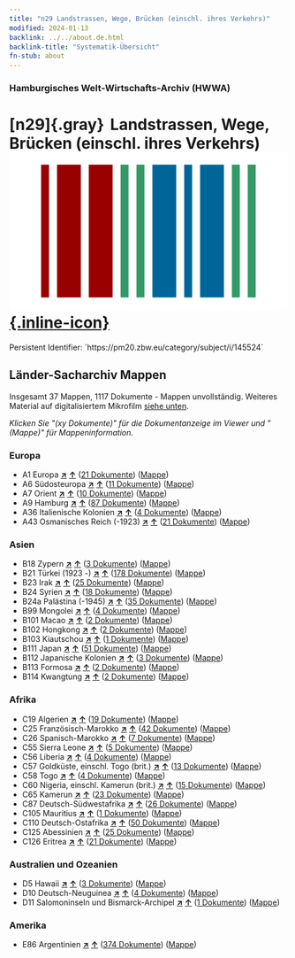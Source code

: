 ```yaml
---
title: "n29 Landstrassen, Wege, Brücken (einschl. ihres Verkehrs)"
modified: 2024-01-13
backlink: ../../about.de.html
backlink-title: "Systematik-Übersicht"
fn-stub: about
---
```


### Hamburgisches Welt-Wirtschafts-Archiv (HWWA)

# [n29]{.gray}&#8201; Landstrassen, Wege, Brücken (einschl. ihres Verkehrs) &#160; [![Wikidata](/images/Wikidata-logo.svg "Wikidata"){.inline-icon}](http://www.wikidata.org/entity/Q99428061)

<div class="hint">Persistent Identifier: `https://pm20.zbw.eu/category/subject/i/145524`</div>







## Länder-Sacharchiv Mappen






Insgesamt 37 Mappen, 1117 Dokumente - Mappen unvollständig. Weiteres Material auf digitalisiertem Mikrofilm [siehe unten](#filmsections).

_Klicken Sie "(xy Dokumente)" für die Dokumentanzeige im Viewer und "(Mappe)" für Mappeninformation._




### Europa

- A1 Europa [**&nearr;**](../../../geo/i/140892/about.de.html "Europa (alle Mappen)") [**&uarr;**](../../../geo/about.de.html#A1 "Ländersystematik") (<a href="https://pm20.zbw.eu/iiifview/folder/sh/140892,145524" title="über: Europa : Landstrassen, Wege, Brücken (einschl. ihres Verkehrs)" target="_blank">21 Dokumente</a>) ([Mappe](../../../../folder/sh/1408xx/140892/1455xx/145524/about.de.html))
- A6 Südosteuropa [**&nearr;**](../../../geo/i/140900/about.de.html "Südosteuropa (alle Mappen)") [**&uarr;**](../../../geo/about.de.html#A6 "Ländersystematik") (<a href="https://pm20.zbw.eu/iiifview/folder/sh/140900,145524" title="über: Südosteuropa : Landstrassen, Wege, Brücken (einschl. ihres Verkehrs)" target="_blank">11 Dokumente</a>) ([Mappe](../../../../folder/sh/1409xx/140900/1455xx/145524/about.de.html))
- A7 Orient [**&nearr;**](../../../geo/i/140902/about.de.html "Orient (alle Mappen)") [**&uarr;**](../../../geo/about.de.html#A7 "Ländersystematik") (<a href="https://pm20.zbw.eu/iiifview/folder/sh/140902,145524" title="über: Orient : Landstrassen, Wege, Brücken (einschl. ihres Verkehrs)" target="_blank">10 Dokumente</a>) ([Mappe](../../../../folder/sh/1409xx/140902/1455xx/145524/about.de.html))
- A9 Hamburg [**&nearr;**](../../../geo/i/140905/about.de.html "Hamburg (alle Mappen)") [**&uarr;**](../../../geo/about.de.html#A9 "Ländersystematik") (<a href="https://pm20.zbw.eu/iiifview/folder/sh/140905,145524" title="über: Hamburg : Landstrassen, Wege, Brücken (einschl. ihres Verkehrs)" target="_blank">87 Dokumente</a>) ([Mappe](../../../../folder/sh/1409xx/140905/1455xx/145524/about.de.html))
- A36 Italienische Kolonien [**&nearr;**](../../../geo/i/141012/about.de.html "Italienische Kolonien (alle Mappen)") [**&uarr;**](../../../geo/about.de.html#A36 "Ländersystematik") (<a href="https://pm20.zbw.eu/iiifview/folder/sh/141012,145524" title="über: Italienische Kolonien : Landstrassen, Wege, Brücken (einschl. ihres Verkehrs)" target="_blank">4 Dokumente</a>) ([Mappe](../../../../folder/sh/1410xx/141012/1455xx/145524/about.de.html))
- A43 Osmanisches Reich (-1923) [**&nearr;**](../../../geo/i/141034/about.de.html "Osmanisches Reich (-1923) (alle Mappen)") [**&uarr;**](../../../geo/about.de.html#A43 "Ländersystematik") (<a href="https://pm20.zbw.eu/iiifview/folder/sh/141034,145524" title="über: Osmanisches Reich (-1923) : Landstrassen, Wege, Brücken (einschl. ihres Verkehrs)" target="_blank">21 Dokumente</a>) ([Mappe](../../../../folder/sh/1410xx/141034/1455xx/145524/about.de.html))

### Asien

- B18 Zypern [**&nearr;**](../../../geo/i/141079/about.de.html "Zypern (alle Mappen)") [**&uarr;**](../../../geo/about.de.html#B18 "Ländersystematik") (<a href="https://pm20.zbw.eu/iiifview/folder/sh/141079,145524" title="über: Zypern : Landstrassen, Wege, Brücken (einschl. ihres Verkehrs)" target="_blank">3 Dokumente</a>) ([Mappe](../../../../folder/sh/1410xx/141079/1455xx/145524/about.de.html))
- B21 Türkei (1923 -) [**&nearr;**](../../../geo/i/141111/about.de.html "Türkei (1923 -) (alle Mappen)") [**&uarr;**](../../../geo/about.de.html#B21 "Ländersystematik") (<a href="https://pm20.zbw.eu/iiifview/folder/sh/141111,145524" title="über: Türkei (1923 -) : Landstrassen, Wege, Brücken (einschl. ihres Verkehrs)" target="_blank">178 Dokumente</a>) ([Mappe](../../../../folder/sh/1411xx/141111/1455xx/145524/about.de.html))
- B23 Irak [**&nearr;**](../../../geo/i/141113/about.de.html "Irak (alle Mappen)") [**&uarr;**](../../../geo/about.de.html#B23 "Ländersystematik") (<a href="https://pm20.zbw.eu/iiifview/folder/sh/141113,145524" title="über: Irak : Landstrassen, Wege, Brücken (einschl. ihres Verkehrs)" target="_blank">25 Dokumente</a>) ([Mappe](../../../../folder/sh/1411xx/141113/1455xx/145524/about.de.html))
- B24 Syrien [**&nearr;**](../../../geo/i/141114/about.de.html "Syrien (alle Mappen)") [**&uarr;**](../../../geo/about.de.html#B24 "Ländersystematik") (<a href="https://pm20.zbw.eu/iiifview/folder/sh/141114,145524" title="über: Syrien : Landstrassen, Wege, Brücken (einschl. ihres Verkehrs)" target="_blank">18 Dokumente</a>) ([Mappe](../../../../folder/sh/1411xx/141114/1455xx/145524/about.de.html))
- B24a Palästina (-1945) [**&nearr;**](../../../geo/i/141115/about.de.html "Palästina (-1945) (alle Mappen)") [**&uarr;**](../../../geo/about.de.html#B24a "Ländersystematik") (<a href="https://pm20.zbw.eu/iiifview/folder/sh/141115,145524" title="über: Palästina (-1945) : Landstrassen, Wege, Brücken (einschl. ihres Verkehrs)" target="_blank">35 Dokumente</a>) ([Mappe](../../../../folder/sh/1411xx/141115/1455xx/145524/about.de.html))
- B99 Mongolei [**&nearr;**](../../../geo/i/141261/about.de.html "Mongolei (alle Mappen)") [**&uarr;**](../../../geo/about.de.html#B99 "Ländersystematik") (<a href="https://pm20.zbw.eu/iiifview/folder/sh/141261,145524" title="über: Mongolei : Landstrassen, Wege, Brücken (einschl. ihres Verkehrs)" target="_blank">4 Dokumente</a>) ([Mappe](../../../../folder/sh/1412xx/141261/1455xx/145524/about.de.html))
- B101 Macao [**&nearr;**](../../../geo/i/141267/about.de.html "Macao (alle Mappen)") [**&uarr;**](../../../geo/about.de.html#B101 "Ländersystematik") (<a href="https://pm20.zbw.eu/iiifview/folder/sh/141267,145524" title="über: Macao : Landstrassen, Wege, Brücken (einschl. ihres Verkehrs)" target="_blank">2 Dokumente</a>) ([Mappe](../../../../folder/sh/1412xx/141267/1455xx/145524/about.de.html))
- B102 Hongkong [**&nearr;**](../../../geo/i/141268/about.de.html "Hongkong (alle Mappen)") [**&uarr;**](../../../geo/about.de.html#B102 "Ländersystematik") (<a href="https://pm20.zbw.eu/iiifview/folder/sh/141268,145524" title="über: Hongkong : Landstrassen, Wege, Brücken (einschl. ihres Verkehrs)" target="_blank">2 Dokumente</a>) ([Mappe](../../../../folder/sh/1412xx/141268/1455xx/145524/about.de.html))
- B103 Kiautschou [**&nearr;**](../../../geo/i/126163/about.de.html "Kiautschou (alle Mappen)") [**&uarr;**](../../../geo/about.de.html#B103 "Ländersystematik") (<a href="https://pm20.zbw.eu/iiifview/folder/sh/126163,145524" title="über: Kiautschou : Landstrassen, Wege, Brücken (einschl. ihres Verkehrs)" target="_blank">1 Dokumente</a>) ([Mappe](../../../../folder/sh/1261xx/126163/1455xx/145524/about.de.html))
- B111 Japan [**&nearr;**](../../../geo/i/141272/about.de.html "Japan (alle Mappen)") [**&uarr;**](../../../geo/about.de.html#B111 "Ländersystematik") (<a href="https://pm20.zbw.eu/iiifview/folder/sh/141272,145524" title="über: Japan : Landstrassen, Wege, Brücken (einschl. ihres Verkehrs)" target="_blank">51 Dokumente</a>) ([Mappe](../../../../folder/sh/1412xx/141272/1455xx/145524/about.de.html))
- B112 Japanische Kolonien [**&nearr;**](../../../geo/i/141273/about.de.html "Japanische Kolonien (alle Mappen)") [**&uarr;**](../../../geo/about.de.html#B112 "Ländersystematik") (<a href="https://pm20.zbw.eu/iiifview/folder/sh/141273,145524" title="über: Japanische Kolonien : Landstrassen, Wege, Brücken (einschl. ihres Verkehrs)" target="_blank">3 Dokumente</a>) ([Mappe](../../../../folder/sh/1412xx/141273/1455xx/145524/about.de.html))
- B113 Formosa [**&nearr;**](../../../geo/i/141274/about.de.html "Formosa (alle Mappen)") [**&uarr;**](../../../geo/about.de.html#B113 "Ländersystematik") (<a href="https://pm20.zbw.eu/iiifview/folder/sh/141274,145524" title="über: Formosa : Landstrassen, Wege, Brücken (einschl. ihres Verkehrs)" target="_blank">2 Dokumente</a>) ([Mappe](../../../../folder/sh/1412xx/141274/1455xx/145524/about.de.html))
- B114 Kwangtung [**&nearr;**](../../../geo/i/141275/about.de.html "Kwangtung (alle Mappen)") [**&uarr;**](../../../geo/about.de.html#B114 "Ländersystematik") (<a href="https://pm20.zbw.eu/iiifview/folder/sh/141275,145524" title="über: Kwangtung : Landstrassen, Wege, Brücken (einschl. ihres Verkehrs)" target="_blank">2 Dokumente</a>) ([Mappe](../../../../folder/sh/1412xx/141275/1455xx/145524/about.de.html))

### Afrika

- C19 Algerien [**&nearr;**](../../../geo/i/141354/about.de.html "Algerien (alle Mappen)") [**&uarr;**](../../../geo/about.de.html#C19 "Ländersystematik") (<a href="https://pm20.zbw.eu/iiifview/folder/sh/141354,145524" title="über: Algerien : Landstrassen, Wege, Brücken (einschl. ihres Verkehrs)" target="_blank">19 Dokumente</a>) ([Mappe](../../../../folder/sh/1413xx/141354/1455xx/145524/about.de.html))
- C25 Französisch-Marokko [**&nearr;**](../../../geo/i/141358/about.de.html "Französisch-Marokko (alle Mappen)") [**&uarr;**](../../../geo/about.de.html#C25 "Ländersystematik") (<a href="https://pm20.zbw.eu/iiifview/folder/sh/141358,145524" title="über: Französisch-Marokko : Landstrassen, Wege, Brücken (einschl. ihres Verkehrs)" target="_blank">42 Dokumente</a>) ([Mappe](../../../../folder/sh/1413xx/141358/1455xx/145524/about.de.html))
- C26 Spanisch-Marokko [**&nearr;**](../../../geo/i/141359/about.de.html "Spanisch-Marokko (alle Mappen)") [**&uarr;**](../../../geo/about.de.html#C26 "Ländersystematik") (<a href="https://pm20.zbw.eu/iiifview/folder/sh/141359,145524" title="über: Spanisch-Marokko : Landstrassen, Wege, Brücken (einschl. ihres Verkehrs)" target="_blank">7 Dokumente</a>) ([Mappe](../../../../folder/sh/1413xx/141359/1455xx/145524/about.de.html))
- C55 Sierra Leone [**&nearr;**](../../../geo/i/141404/about.de.html "Sierra Leone (alle Mappen)") [**&uarr;**](../../../geo/about.de.html#C55 "Ländersystematik") (<a href="https://pm20.zbw.eu/iiifview/folder/sh/141404,145524" title="über: Sierra Leone : Landstrassen, Wege, Brücken (einschl. ihres Verkehrs)" target="_blank">5 Dokumente</a>) ([Mappe](../../../../folder/sh/1414xx/141404/1455xx/145524/about.de.html))
- C56 Liberia [**&nearr;**](../../../geo/i/141405/about.de.html "Liberia (alle Mappen)") [**&uarr;**](../../../geo/about.de.html#C56 "Ländersystematik") (<a href="https://pm20.zbw.eu/iiifview/folder/sh/141405,145524" title="über: Liberia : Landstrassen, Wege, Brücken (einschl. ihres Verkehrs)" target="_blank">4 Dokumente</a>) ([Mappe](../../../../folder/sh/1414xx/141405/1455xx/145524/about.de.html))
- C57 Goldküste, einschl. Togo (brit.) [**&nearr;**](../../../geo/i/141406/about.de.html "Goldküste, einschl. Togo (brit.) (alle Mappen)") [**&uarr;**](../../../geo/about.de.html#C57 "Ländersystematik") (<a href="https://pm20.zbw.eu/iiifview/folder/sh/141406,145524" title="über: Goldküste, einschl. Togo (brit.) : Landstrassen, Wege, Brücken (einschl. ihres Verkehrs)" target="_blank">13 Dokumente</a>) ([Mappe](../../../../folder/sh/1414xx/141406/1455xx/145524/about.de.html))
- C58 Togo [**&nearr;**](../../../geo/i/141408/about.de.html "Togo (alle Mappen)") [**&uarr;**](../../../geo/about.de.html#C58 "Ländersystematik") (<a href="https://pm20.zbw.eu/iiifview/folder/sh/141408,145524" title="über: Togo : Landstrassen, Wege, Brücken (einschl. ihres Verkehrs)" target="_blank">4 Dokumente</a>) ([Mappe](../../../../folder/sh/1414xx/141408/1455xx/145524/about.de.html))
- C60 Nigeria, einschl. Kamerun (brit.) [**&nearr;**](../../../geo/i/141409/about.de.html "Nigeria, einschl. Kamerun (brit.) (alle Mappen)") [**&uarr;**](../../../geo/about.de.html#C60 "Ländersystematik") (<a href="https://pm20.zbw.eu/iiifview/folder/sh/141409,145524" title="über: Nigeria, einschl. Kamerun (brit.) : Landstrassen, Wege, Brücken (einschl. ihres Verkehrs)" target="_blank">15 Dokumente</a>) ([Mappe](../../../../folder/sh/1414xx/141409/1455xx/145524/about.de.html))
- C65 Kamerun [**&nearr;**](../../../geo/i/141410/about.de.html "Kamerun (alle Mappen)") [**&uarr;**](../../../geo/about.de.html#C65 "Ländersystematik") (<a href="https://pm20.zbw.eu/iiifview/folder/sh/141410,145524" title="über: Kamerun : Landstrassen, Wege, Brücken (einschl. ihres Verkehrs)" target="_blank">23 Dokumente</a>) ([Mappe](../../../../folder/sh/1414xx/141410/1455xx/145524/about.de.html))
- C87 Deutsch-Südwestafrika [**&nearr;**](../../../geo/i/141450/about.de.html "Deutsch-Südwestafrika (alle Mappen)") [**&uarr;**](../../../geo/about.de.html#C87 "Ländersystematik") (<a href="https://pm20.zbw.eu/iiifview/folder/sh/141450,145524" title="über: Deutsch-Südwestafrika : Landstrassen, Wege, Brücken (einschl. ihres Verkehrs)" target="_blank">26 Dokumente</a>) ([Mappe](../../../../folder/sh/1414xx/141450/1455xx/145524/about.de.html))
- C105 Mauritius [**&nearr;**](../../../geo/i/141469/about.de.html "Mauritius (alle Mappen)") [**&uarr;**](../../../geo/about.de.html#C105 "Ländersystematik") (<a href="https://pm20.zbw.eu/iiifview/folder/sh/141469,145524" title="über: Mauritius : Landstrassen, Wege, Brücken (einschl. ihres Verkehrs)" target="_blank">1 Dokumente</a>) ([Mappe](../../../../folder/sh/1414xx/141469/1455xx/145524/about.de.html))
- C110 Deutsch-Ostafrika [**&nearr;**](../../../geo/i/141471/about.de.html "Deutsch-Ostafrika (alle Mappen)") [**&uarr;**](../../../geo/about.de.html#C110 "Ländersystematik") (<a href="https://pm20.zbw.eu/iiifview/folder/sh/141471,145524" title="über: Deutsch-Ostafrika : Landstrassen, Wege, Brücken (einschl. ihres Verkehrs)" target="_blank">50 Dokumente</a>) ([Mappe](../../../../folder/sh/1414xx/141471/1455xx/145524/about.de.html))
- C125 Abessinien [**&nearr;**](../../../geo/i/141482/about.de.html "Abessinien (alle Mappen)") [**&uarr;**](../../../geo/about.de.html#C125 "Ländersystematik") (<a href="https://pm20.zbw.eu/iiifview/folder/sh/141482,145524" title="über: Abessinien : Landstrassen, Wege, Brücken (einschl. ihres Verkehrs)" target="_blank">25 Dokumente</a>) ([Mappe](../../../../folder/sh/1414xx/141482/1455xx/145524/about.de.html))
- C126 Eritrea [**&nearr;**](../../../geo/i/141483/about.de.html "Eritrea (alle Mappen)") [**&uarr;**](../../../geo/about.de.html#C126 "Ländersystematik") (<a href="https://pm20.zbw.eu/iiifview/folder/sh/141483,145524" title="über: Eritrea : Landstrassen, Wege, Brücken (einschl. ihres Verkehrs)" target="_blank">21 Dokumente</a>) ([Mappe](../../../../folder/sh/1414xx/141483/1455xx/145524/about.de.html))

### Australien und Ozeanien

- D5 Hawaii [**&nearr;**](../../../geo/i/141595/about.de.html "Hawaii (alle Mappen)") [**&uarr;**](../../../geo/about.de.html#D5 "Ländersystematik") (<a href="https://pm20.zbw.eu/iiifview/folder/sh/141595,145524" title="über: Hawaii : Landstrassen, Wege, Brücken (einschl. ihres Verkehrs)" target="_blank">3 Dokumente</a>) ([Mappe](../../../../folder/sh/1415xx/141595/1455xx/145524/about.de.html))
- D10 Deutsch-Neuguinea [**&nearr;**](../../../geo/i/141601/about.de.html "Deutsch-Neuguinea (alle Mappen)") [**&uarr;**](../../../geo/about.de.html#D10 "Ländersystematik") (<a href="https://pm20.zbw.eu/iiifview/folder/sh/141601,145524" title="über: Deutsch-Neuguinea : Landstrassen, Wege, Brücken (einschl. ihres Verkehrs)" target="_blank">4 Dokumente</a>) ([Mappe](../../../../folder/sh/1416xx/141601/1455xx/145524/about.de.html))
- D11 Salomoninseln und Bismarck-Archipel [**&nearr;**](../../../geo/i/141610/about.de.html "Salomoninseln und Bismarck-Archipel (alle Mappen)") [**&uarr;**](../../../geo/about.de.html#D11 "Ländersystematik") (<a href="https://pm20.zbw.eu/iiifview/folder/sh/141610,145524" title="über: Salomoninseln und Bismarck-Archipel : Landstrassen, Wege, Brücken (einschl. ihres Verkehrs)" target="_blank">1 Dokumente</a>) ([Mappe](../../../../folder/sh/1416xx/141610/1455xx/145524/about.de.html))

### Amerika

- E86 Argentinien [**&nearr;**](../../../geo/i/141692/about.de.html "Argentinien (alle Mappen)") [**&uarr;**](../../../geo/about.de.html#E86 "Ländersystematik") (<a href="https://pm20.zbw.eu/iiifview/folder/sh/141692,145524" title="über: Argentinien : Landstrassen, Wege, Brücken (einschl. ihres Verkehrs)" target="_blank">374 Dokumente</a>) ([Mappe](../../../../folder/sh/1416xx/141692/1455xx/145524/about.de.html))



<a id="filmsections" />













